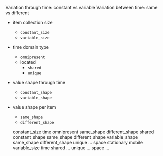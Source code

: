 
Variation through time: constant vs variable
Variation between time: same vs different

- item collection size
    - `constant_size`
    - `variable_size`
- time domain type
    - `omnipresent`
    - located
        - `shared`
        - `unique`
- value shape through time
    - `constant_shape`
    - `variable_shape`
- value shape per item
    - `same_shape`
    - `different_shape`


    constant_size
        time
            omnipresent
                same_shape
                different_shape
            shared
                constant_shape
                    same_shape
                    different_shape
                variable_shape
                    same_shape
                    different_shape
            unique
                ...
        space
            stationary
            mobile
    variable_size
        time
            shared
                ...
            unique
                ...
        space
            ...
